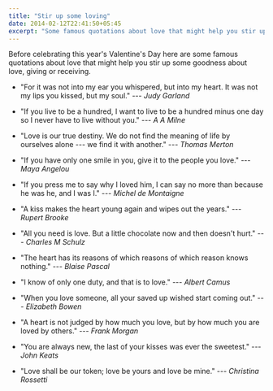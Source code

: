 ```yaml
---
title: "Stir up some loving"
date: 2014-02-12T22:41:50+05:45
excerpt: "Some famous quotations about love that might help you stir up some goodness about love, giving or receiving."
---
```


Before celebrating this year's Valentine's Day here are some famous quotations about love that might help you stir up some goodness about love, giving or receiving.

* "For it was not into my ear you whispered, but into my heart. It was not my lips you kissed, but my soul." --- *Judy Garland*

* "If you live to be a hundred, I want to live to be a hundred minus one day so I never have to live without you." --- *A A Milne*

* "Love is our true destiny. We do not find the meaning of life by ourselves alone --- we find it with another." --- *Thomas Merton*

* "If you have only one smile in you, give it to the people you love." --- *Maya Angelou*

* "If you press me to say why I loved him, I can say no more than because he was he, and I was I." --- *Michel de Montaigne*

* "A kiss makes the heart young again and wipes out the years." --- *Rupert Brooke*

* "All you need is love. But a little chocolate now and then doesn't hurt." --- *Charles M Schulz*

* "The heart has its reasons of which reasons of which reason knows nothing." --- *Blaise Pascal*

* "I know of only one duty, and that is to love." --- *Albert Camus*

* "When you love someone, all your saved up wished start coming out." --- *Elizabeth Bowen*

* "A heart is not judged by how much you love, but by how much you are loved by others." --- *Frank Morgan*

* "You are always new, the last of your kisses was ever the sweetest." --- *John Keats*

* "Love shall be our token; love be yours and love be mine." --- *Christina Rossetti*
